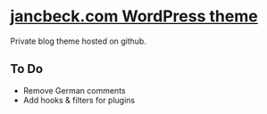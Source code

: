 # [jancbeck.com WordPress theme](http://www.jancbeck.com/)

Private blog theme hosted on github.

## To Do

* Remove German comments
* Add hooks & filters for plugins